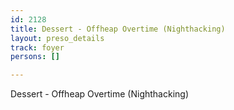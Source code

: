 ```yaml
---
id: 2128
title: Dessert - Offheap Overtime (Nighthacking)
layout: preso_details
track: foyer
persons: []

---
```

Dessert - Offheap Overtime (Nighthacking)